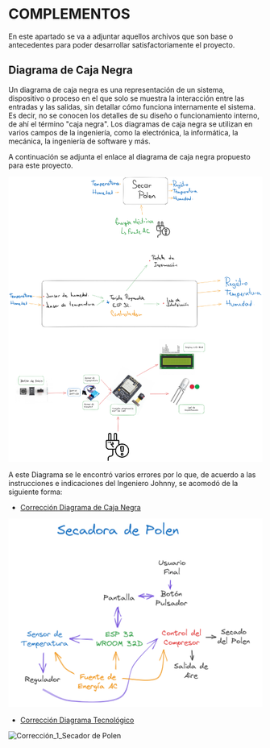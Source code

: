 # COMPLEMENTOS

En este apartado se va a adjuntar aquellos archivos que son base o antecedentes para poder desarrollar satisfactoriamente el
proyecto.

## Diagrama de Caja Negra

Un diagrama de caja negra es una representación de un sistema, dispositivo o proceso en el que solo se muestra la interacción
entre las entradas y las salidas, sin detallar cómo funciona internamente el sistema. Es decir, no se conocen los detalles de
su diseño o funcionamiento interno, de ahí el término "caja negra". Los diagramas de caja negra se utilizan en varios campos
de la ingeniería, como la electrónica, la informática, la mecánica, la ingeniería de software y más.

A continuación se adjunta el enlace al diagrama de caja negra propuesto para este proyecto.

![Diagrama de Caja Negra](https://github.com/JuanBui26/Pollen_Dryer/blob/main/Diagrama_Caja_Negra.png)

A este Diagrama se le encontró varios errores por lo que, de acuerdo a las instrucciones e indicaciones del Ingeniero Johnny,
se acomodó de la siguiente forma:

- [Corrección Diagrama de Caja Negra](https://github.com/JuanBui26/Pollen_Dryer/blob/main/Complementos/Diagrama_Caja_Negra_Corregido.png)

![Corrección Diagrama de Caja Negra: Secador de Polen](https://github.com/JuanBui26/Pollen_Dryer/blob/main/Complementos/Diagrama_Caja_Negra_Corregido.png)

- [Corrección Diagrama Tecnológico]()

![Corrección_1_Secador de Polen]()


